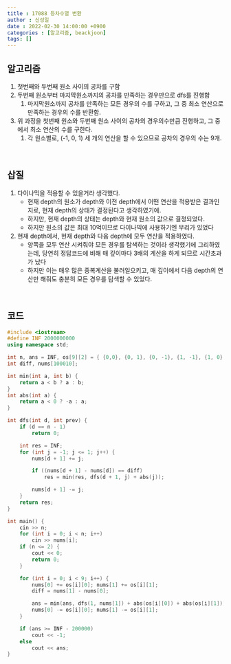 ```yaml
---
title : 17088 등차수열 변환
author : 신성일
date : 2022-02-30 14:00:00 +0900
categories : [알고리즘, beackjoon]
tags: []
---
```




## **알고리즘**

1. 첫번째와 두번째 원소 사이의 공차를 구함
2. 두번째 원소부터 마지막원소까지의 공차를 만족하는 경우만으로 dfs를 진행함
   1. 마지막원소까지 공차를 만족하는 모든 경우의 수를 구하고, 그 중 최소 연산으로 만족하는 경우의 수를 반환함.
3. 위 과정을 첫번째 원소와 두번째 원소 사이의 공차의 경우의수만큼 진행하고, 그 중에서 최소 연산의 수를 구한다. 
   1. 각 원소별로, (-1, 0, 1) 세 개의 연산을 할 수 있으므로 공차의 경우의 수는 9개.



<br/>

## **삽질**

1. 다이나믹을 적용할 수 있을거라 생각했다.
   - 현재 depth의 원소가 depth와 이전 depth에서 어떤 연산을 적용받은 결과인지로, 현재 depth의 상태가 결정된다고 생각하였기에.
   - 하지만, 현재 depth의 상태는 depth와 현재 원소의 값으로 결정되었다.
   - 하지만 원소의 값은 최대 10억이므로 다이나믹에 사용하기엔 무리가 있었다
2. 현재 depth에서, 현재 depth와 다음 depth에 모두 연산을 적용하였다.
   - 양쪽을 모두 연산 시켜줘야 모든 경우를 탐색하는 것이라 생각했기에 그리하였는데, 당연히 정답코드에 비해 매 깊이마다 3배의 계산을 하게 되므로 시간초과가 났다
   - 하지만 이는 매우 많은 중복계산을 불러일으키고, 매 깊이에서 다음 depth의 연산만 해줘도 충분히 모든 경우를 탐색할 수 있었다.



<br/>

## **코드**

```c++
#include <iostream>
#define INF 2000000000
using namespace std;

int n, ans = INF, os[9][2] = { {0,0}, {0, 1}, {0, -1}, {1, -1}, {1, 0}, {1, 1}, {-1, -1}, {-1, 0}, {-1, 1} };
int diff, nums[100010];

int min(int a, int b) {
	return a < b ? a : b;
}
int abs(int a) {
	return a < 0 ? -a : a;
}

int dfs(int d, int prev) {
	if (d == n - 1)
		return 0;

	int res = INF;
	for (int j = -1; j <= 1; j++) {
		nums[d + 1] += j;

		if ((nums[d + 1] - nums[d]) == diff)
			res = min(res, dfs(d + 1, j) + abs(j));

		nums[d + 1] -= j;
	}
	return res;
}

int main() {
	cin >> n;
	for (int i = 0; i < n; i++)
		cin >> nums[i];
	if (n <= 2) {
		cout << 0;
		return 0;
	}

	for (int i = 0; i < 9; i++) {
		nums[0] += os[i][0]; nums[1] += os[i][1];
		diff = nums[1] - nums[0];

		ans = min(ans, dfs(1, nums[1]) + abs(os[i][0]) + abs(os[i][1]));
		nums[0] -= os[i][0]; nums[1] -= os[i][1];
	}

	if (ans >= INF - 200000)
		cout << -1;
	else
		cout << ans;
}
```

